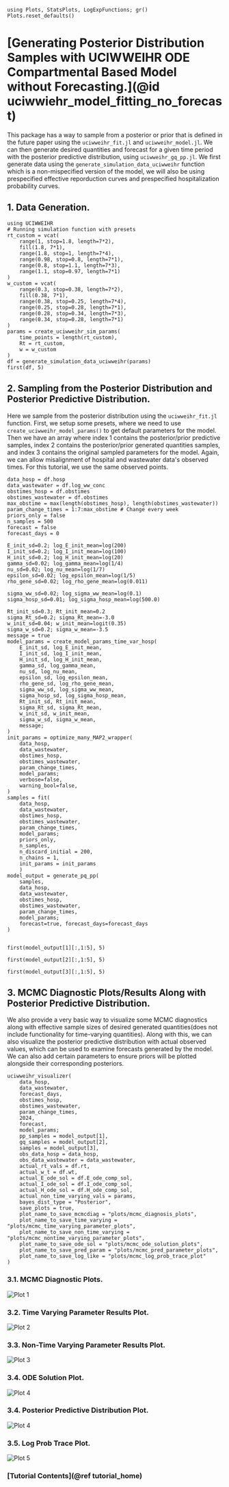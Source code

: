 ```@setup tutorial
using Plots, StatsPlots, LogExpFunctions; gr()
Plots.reset_defaults()

```

# [Generating Posterior Distribution Samples with UCIWWEIHR ODE Compartmental Based Model without Forecasting.](@id uciwwiehr_model_fitting_no_forecast)

This package has a way to sample from a posterior or prior that is defined in the future paper using the `uciwweihr_fit.jl` and `uciwweihr_model.jl`.  We can then generate desired quantities and forecast for a given time period with the posterior predictive distribution, using `uciwweihr_gq_pp.jl`.  We first generate data using the `generate_simulation_data_uciwweihr` function which is a non-mispecified version of the model, we will also be using prespecified effective reporduction curves and prespecified hospitalization probability curves.


## 1. Data Generation.

``` @example tutorial
using UCIWWEIHR
# Running simulation function with presets
rt_custom = vcat(
    range(1, stop=1.8, length=7*2),
    fill(1.8, 7*1),
    range(1.8, stop=1, length=7*4),
    range(0.98, stop=0.8, length=7*1),
    range(0.8, stop=1.1, length=7*3),
    range(1.1, stop=0.97, length=7*1)
)
w_custom = vcat(
    range(0.3, stop=0.38, length=7*2),
    fill(0.38, 7*1),
    range(0.38, stop=0.25, length=7*4),
    range(0.25, stop=0.28, length=7*1),
    range(0.28, stop=0.34, length=7*3),
    range(0.34, stop=0.28, length=7*1)
)
params = create_uciwweihr_sim_params(
    time_points = length(rt_custom),
    Rt = rt_custom, 
    w = w_custom
)
df = generate_simulation_data_uciwweihr(params)
first(df, 5)
```

## 2. Sampling from the Posterior Distribution and Posterior Predictive Distribution.

Here we sample from the posterior distribution using the `uciwweihr_fit.jl` function.  First, we setup some presets, where we need to use `create_uciwweihr_model_params()` to get default parameters for the model.  Then we have an array where index 1 contains the posterior/prior predictive samples, index 2 contains the posterior/prior generated quantities samples, and index 3 contains the original sampled parameters for the model.  Again, we can allow misalignment of hospital and wastewater data's observed times.  For this tutorial, we use the same observed points.

``` @example tutorial
data_hosp = df.hosp
data_wastewater = df.log_ww_conc
obstimes_hosp = df.obstimes
obstimes_wastewater = df.obstimes
max_obstime = max(length(obstimes_hosp), length(obstimes_wastewater))
param_change_times = 1:7:max_obstime # Change every week
priors_only = false
n_samples = 500
forecast = false
forecast_days = 0

E_init_sd=0.2; log_E_init_mean=log(200)
I_init_sd=0.2; log_I_init_mean=log(100)
H_init_sd=0.2; log_H_init_mean=log(20)
gamma_sd=0.02; log_gamma_mean=log(1/4)
nu_sd=0.02; log_nu_mean=log(1/7)
epsilon_sd=0.02; log_epsilon_mean=log(1/5)
rho_gene_sd=0.02; log_rho_gene_mean=log(0.011)
    
sigma_ww_sd=0.02; log_sigma_ww_mean=log(0.1)
sigma_hosp_sd=0.01; log_sigma_hosp_mean=log(500.0)

Rt_init_sd=0.3; Rt_init_mean=0.2
sigma_Rt_sd=0.2; sigma_Rt_mean=-3.0
w_init_sd=0.04; w_init_mean=logit(0.35)
sigma_w_sd=0.2; sigma_w_mean=-3.5
message = true
model_params = create_model_params_time_var_hosp(
    E_init_sd, log_E_init_mean,
    I_init_sd, log_I_init_mean,
    H_init_sd, log_H_init_mean,
    gamma_sd, log_gamma_mean,
    nu_sd, log_nu_mean,
    epsilon_sd, log_epsilon_mean,
    rho_gene_sd, log_rho_gene_mean,
    sigma_ww_sd, log_sigma_ww_mean,
    sigma_hosp_sd, log_sigma_hosp_mean,
    Rt_init_sd, Rt_init_mean,
    sigma_Rt_sd, sigma_Rt_mean,
    w_init_sd, w_init_mean,
    sigma_w_sd, sigma_w_mean,
    message;
)
init_params = optimize_many_MAP2_wrapper(
    data_hosp,
    data_wastewater,
    obstimes_hosp,
    obstimes_wastewater,
    param_change_times,
    model_params;
    verbose=false,
    warning_bool=false,
)
samples = fit(
    data_hosp,
    data_wastewater,
    obstimes_hosp,
    obstimes_wastewater,
    param_change_times,
    model_params;
    priors_only,
    n_samples,
    n_discard_initial = 200,
    n_chains = 1,
    init_params = init_params
    )
model_output = generate_pq_pp(
    samples,
    data_hosp,
    data_wastewater,
    obstimes_hosp,
    obstimes_wastewater,
    param_change_times,
    model_params;
    forecast=true, forecast_days=forecast_days
)


first(model_output[1][:,1:5], 5)
```

``` @example tutorial
first(model_output[2][:,1:5], 5)
```

``` @example tutorial
first(model_output[3][:,1:5], 5)
```

## 3. MCMC Diagnostic Plots/Results Along with Posterior Predictive Distribution.

We also provide a very basic way to visualize some MCMC diagnostics along with effective sample sizes of desired generated quantities(does not include functionality for time-varying quantities).  Along with this, we can also visualize the posterior predictive distribution with actual observed values, which can be used to examine forecasts generated by the model.  We can also add certain parameters to ensure priors will be plotted alongside their corresponding posteriors.

```@example tutorial
uciwweihr_visualizer(
    data_hosp, 
    data_wastewater,
    forecast_days,
    obstimes_hosp,
    obstimes_wastewater,
    param_change_times,
    2024,
    forecast,
    model_params;
    pp_samples = model_output[1],
    gq_samples = model_output[2],
    samples = model_output[3],
    obs_data_hosp = data_hosp,
    obs_data_wastewater = data_wastewater, 
    actual_rt_vals = df.rt, 
    actual_w_t = df.wt, 
    actual_E_ode_sol = df.E_ode_comp_sol,
    actual_I_ode_sol = df.I_ode_comp_sol,
    actual_H_ode_sol = df.H_ode_comp_sol,
    actual_non_time_varying_vals = params,
    bayes_dist_type = "Posterior",
    save_plots = true,
    plot_name_to_save_mcmcdiag = "plots/mcmc_diagnosis_plots",
    plot_name_to_save_time_varying = "plots/mcmc_time_varying_parameter_plots",
    plot_name_to_save_non_time_varying = "plots/mcmc_nontime_varying_parameter_plots",
    plot_name_to_save_ode_sol = "plots/mcmc_ode_solution_plots",
    plot_name_to_save_pred_param = "plots/mcmc_pred_parameter_plots",
    plot_name_to_save_log_like = "plots/mcmc_log_prob_trace_plot"
)
```

### 3.1. MCMC Diagnostic Plots.

![Plot 1](plots/mcmc_diagnosis_plots.png)

### 3.2. Time Varying Parameter Results Plot.

![Plot 2](plots/mcmc_time_varying_parameter_plots.png)

### 3.3. Non-Time Varying Parameter Results Plot.
![Plot 3](plots/mcmc_nontime_varying_parameter_plots.png)

### 3.4. ODE Solution Plot.
![Plot 4](plots/mcmc_ode_solution_plots.png)

### 3.4. Posterior Predictive Distribution Plot.

![Plot 4](plots/mcmc_pred_parameter_plots.png)

### 3.5. Log Prob Trace Plot.
![Plot 5](plots/mcmc_log_prob_trace_plot.png)


### [Tutorial Contents](@ref tutorial_home)